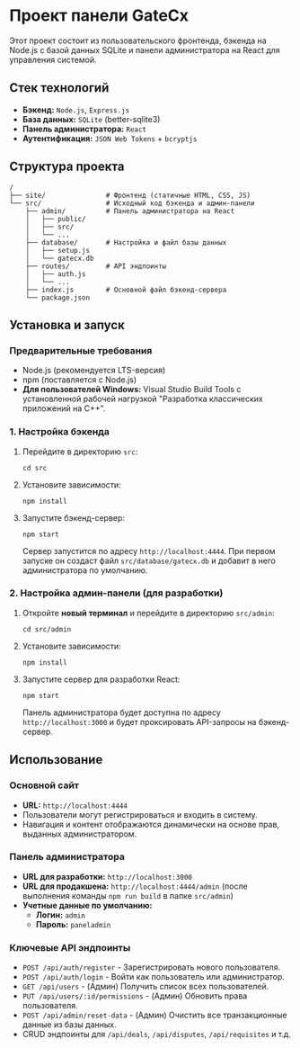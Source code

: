 # Проект панели GateCx
Этот проект состоит из пользовательского фронтенда, бэкенда на Node.js с базой данных SQLite и панели администратора на React для управления системой.
## Стек технологий
- **Бэкенд:** `Node.js`, `Express.js`
- **База данных:** `SQLite` (better-sqlite3)
- **Панель администратора:** `React`
- **Аутентификация:** `JSON Web Tokens` + `bcryptjs` 
## Структура проекта
```
/
├── site/               # Фронтенд (статичные HTML, CSS, JS)
└── src/                # Исходный код бэкенда и админ-панели
    ├── admin/          # Панель администратора на React
    │   ├── public/
    │   ├── src/
    │   └── ...
    ├── database/       # Настройка и файл базы данных
    │   ├── setup.js
    │   └── gatecx.db
    ├── routes/         # API эндпоинты
    │   ├── auth.js
    │   └── ...
    ├── index.js        # Основной файл бэкенд-сервера
    └── package.json
```
## Установка и запуск
### Предварительные требования
- Node.js (рекомендуется LTS-версия)
- npm (поставляется с Node.js)
- **Для пользователей Windows:** Visual Studio Build Tools с установленной рабочей нагрузкой "Разработка классических приложений на C++".
### 1. Настройка бэкенда
1. Перейдите в директорию `src`:
    ```
    cd src
    ```
2. Установите зависимости:
    ```
    npm install
    ```
3. Запустите бэкенд-сервер:
    ```
    npm start
    ```
    Сервер запустится по адресу `http://localhost:4444`. При первом запуске он создаст файл `src/database/gatecx.db` и добавит в него администратора по умолчанию.
### 2. Настройка админ-панели (для разработки)
1. Откройте **новый терминал** и перейдите в директорию `src/admin`:
    ```
    cd src/admin
    ```
2. Установите зависимости:
    ```
    npm install
    ```
3. Запустите сервер для разработки React:
    ```
    npm start
    ```
    Панель администратора будет доступна по адресу `http://localhost:3000` и будет проксировать API-запросы на бэкенд-сервер.
## Использование
### Основной сайт
- **URL:** `http://localhost:4444`
- Пользователи могут регистрироваться и входить в систему.
- Навигация и контент отображаются динамически на основе прав, выданных администратором.
### Панель администратора
- **URL для разработки:** `http://localhost:3000`
- **URL для продакшена:** `http://localhost:4444/admin` (после выполнения команды `npm run build` в папке `src/admin`)
- **Учетные данные по умолчанию:**
    - **Логин:** `admin`
    - **Пароль:** `paneladmin`
### Ключевые API эндпоинты
- `POST /api/auth/register` - Зарегистрировать нового пользователя.
- `POST /api/auth/login` - Войти как пользователь или администратор.
- `GET /api/users` - (Админ) Получить список всех пользователей.
- `PUT /api/users/:id/permissions` - (Админ) Обновить права пользователя.
- `POST /api/admin/reset-data` - (Админ) Очистить все транзакционные данные из базы данных.
- CRUD эндпоинты для `/api/deals`, `/api/disputes`, `/api/requisites` и т.д.